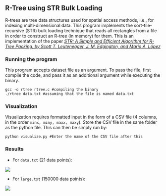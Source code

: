 ## R-Tree using STR Bulk Loading
R-trees are tree data structures used for spatial access methods, i.e., for indexing multi-dimensional data.
This program implements the sort-tile-recursive (STR) bulk loading technique that reads all rectangles from a file in order to construct an R-tree (in memory) for them. This is an implementation of the paper [*STR: A Simple and Efficient Algorithm for R-Tree Packing, by Scott T. Leutenegger, J. M. Edgington, and Mario A. López*](https://apps.dtic.mil/sti/pdfs/ADA324493.pdf)

### Running the program
This program accepts dataset file as an argument. To pass the file, first compile the code, and pass it as an additional argument while executing the binary.

```
gcc -o rtree rtree.c #compiling the binary
./rtree data.txt #assuming that the file is named data.txt
```
### Visualization
Visualization requires formatted input in the form of a CSV file (4 columns, in the order `minx, miny, maxx, maxy`). Store the CSV file in the same folder as the python file. This can then be simply run by:

```
python visualize.py #Enter the name of the CSV file after this
```

### Results
* For `data.txt` (21 data points):

![](https://github.com/greesee/r-tree/blob/master/results/Figure_2.png?raw=True)

* For `large.txt` (150000 data points):

![](https://github.com/greesee/r-tree/blob/master/results/Figure_1.png?raw=True)
